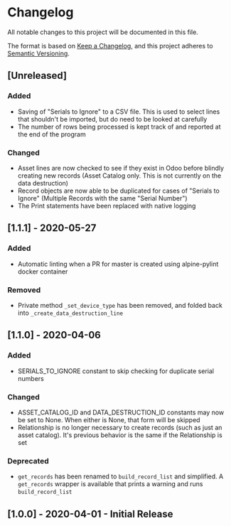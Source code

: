 # Changelog

All notable changes to this project will be documented in this file.

The format is based on [Keep a Changelog](https://keepachangelog.com/en/1.0.0/),
and this project adheres to [Semantic Versioning](https://semver.org/spec/v2.0.0.html).

## [Unreleased]

### Added

- Saving of "Serials to Ignore" to a CSV file. This is used to select lines that shouldn't be imported, but do need to be looked at carefully
- The number of rows being processed is kept track of and reported at the end of the program

### Changed

- Asset lines are now checked to see if they exist in Odoo before blindly creating new records (Asset Catalog only. This is not currently on the data destruction)
- Record objects are now able to be duplicated for cases of "Serials to Ignore" (Multiple Records with the same "Serial Number")
- The Print statements have been replaced with native logging

## [1.1.1] - 2020-05-27

### Added

- Automatic linting when a PR for master is created using alpine-pylint docker container

### Removed

- Private method `_set_device_type` has been removed, and folded back into `_create_data_destruction_line`

## [1.1.0] - 2020-04-06

### Added

- SERIALS_TO_IGNORE constant to skip checking for duplicate serial numbers

### Changed

- ASSET_CATALOG_ID and DATA_DESTRUCTION_ID constants may now be set to None. When either is None, that form will be skipped
- Relationship is no longer necessary to create records (such as just an asset catalog). It's previous behavior is the same if the Relationship is set

### Deprecated

- `get_records` has been renamed to `build_record_list` and simplified. A `get_records` wrapper is available that prints a warning and runs `build_record_list`

## [1.0.0] - 2020-04-01 - Initial Release
